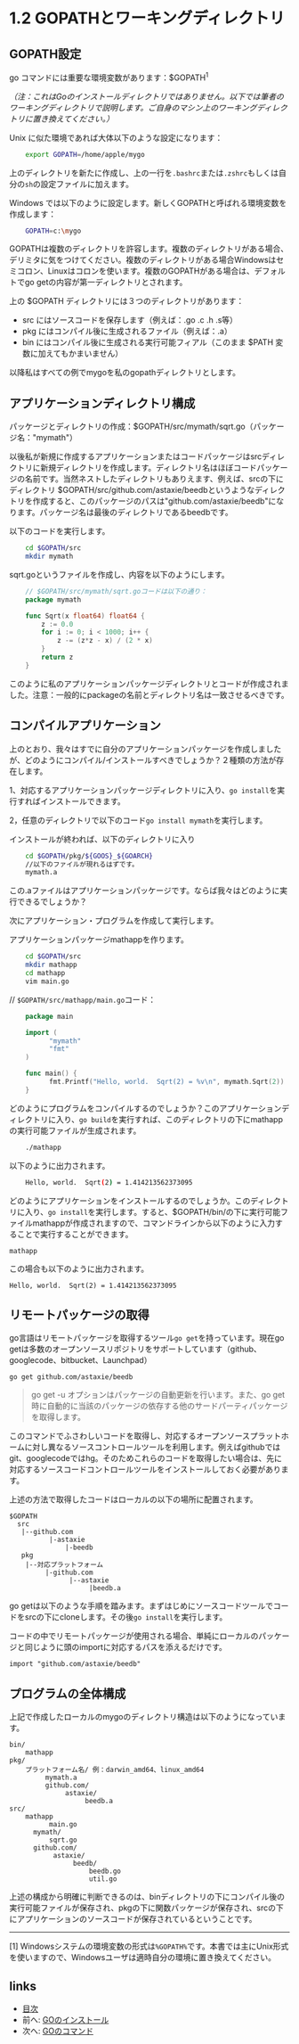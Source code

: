 # 1.2 GOPATHとワーキングディレクトリ

## GOPATH設定
  go コマンドには重要な環境変数があります：$GOPATH<sup>1</sup>

  *（注：これはGoのインストールディレクトリではありません。以下では筆者のワーキングディレクトリで説明します。ご自身のマシン上のワーキングディレクトリに置き換えてください。）*

  Unix に似た環境であれば大体以下のような設定になります：
```sh
	export GOPATH=/home/apple/mygo
```
  上のディレクトリを新たに作成し、上の一行を`.bashrc`または`.zshrc`もしくは自分の`sh`の設定ファイルに加えます。

  Windows では以下のように設定します。新しくGOPATHと呼ばれる環境変数を作成します：
```sh
	GOPATH=c:\mygo
```
GOPATHは複数のディレクトリを許容します。複数のディレクトリがある場合、デリミタに気をつけてください。複数のディレクトリがある場合Windowsはセミコロン、Linuxはコロンを使います。複数のGOPATHがある場合は、デフォルトでgo getの内容が第一ディレクトリとされます。


上の $GOPATH ディレクトリには３つのディレクトリがあります：

- src にはソースコードを保存します（例えば：.go .c .h .s等）
- pkg にはコンパイル後に生成されるファイル（例えば：.a）
- bin にはコンパイル後に生成される実行可能フィアル（このまま $PATH 変数に加えてもかまいません）

以降私はすべての例でmygoを私のgopathディレクトリとします。

## アプリケーションディレクトリ構成
パッケージとディレクトリの作成：$GOPATH/src/mymath/sqrt.go（パッケージ名："mymath"）

以後私が新規に作成するアプリケーションまたはコードパッケージはsrcディレクトリに新規ディレクトリを作成します。ディレクトリ名はほぼコードパッケージの名前です。当然ネストしたディレクトリもありえます、例えば、srcの下にディレクトリ $GOPATH/src/github.com/astaxie/beedbというようなディレクトリを作成すると、このパッケージのパスは"github.com/astaxie/beedb"になります。パッケージ名は最後のディレクトリであるbeedbです。

以下のコードを実行します。
```sh
	cd $GOPATH/src
	mkdir mymath
```
sqrt.goというファイルを作成し、内容を以下のようにします。
```go
	// $GOPATH/src/mymath/sqrt.goコードは以下の通り：
	package mymath

	func Sqrt(x float64) float64 {
		z := 0.0
		for i := 0; i < 1000; i++ {
			z -= (z*z - x) / (2 * x)
		}
		return z
	}
```
このように私のアプリケーションパッケージディレクトリとコードが作成されました。注意：一般的にpackageの名前とディレクトリ名は一致させるべきです。

## コンパイルアプリケーション
上のとおり、我々はすでに自分のアプリケーションパッケージを作成しましたが、どのようにコンパイル/インストールすべきでしょうか？２種類の方法が存在します。

1、対応するアプリケーションパッケージディレクトリに入り、`go install`を実行すればインストールできます。

2，任意のディレクトリで以下のコード`go install mymath`を実行します。

インストールが終われば、以下のディレクトリに入り
```sh
	cd $GOPATH/pkg/${GOOS}_${GOARCH}
	//以下のファイルが現れるはずです。
	mymath.a
```
この.aファイルはアプリケーションパッケージです。ならば我々はどのように実行できるでしょうか？

次にアプリケーション・プログラムを作成して実行します。

アプリケーションパッケージmathappを作ります。
```sh
	cd $GOPATH/src
	mkdir mathapp
	cd mathapp
	vim main.go
```
// `$GOPATH/src/mathapp/main.go`コード：
```go
	package main

	import (
		  "mymath"
		  "fmt"
	)

	func main() {
		  fmt.Printf("Hello, world.  Sqrt(2) = %v\n", mymath.Sqrt(2))
	}
```
どのようにプログラムをコンパイルするのでしょうか？このアプリケーションディレクトリに入り、`go build`を実行すれば、このディレクトリの下にmathappの実行可能ファイルが生成されます。
```sh
	./mathapp
```
以下のように出力されます。
```sh
	Hello, world.  Sqrt(2) = 1.414213562373095
```
どのようにアプリケーションをインストールするのでしょうか。このディレクトリに入り、`go install`を実行します。すると、$GOPATH/bin/の下に実行可能ファイルmathappが作成されますので、コマンドラインから以下のように入力することで実行することができます。

	mathapp
	
この場合も以下のように出力されます。

	Hello, world.  Sqrt(2) = 1.414213562373095

## リモートパッケージの取得
   go言語はリモートパッケージを取得するツール`go get`を持っています。現在go getは多数のオープンソースリポジトリをサポートしています（github、googlecode、bitbucket、Launchpad）

	go get github.com/astaxie/beedb
	
>go get -u オプションはパッケージの自動更新を行います。また、go get時に自動的に当該のパッケージの依存する他のサードパーティパッケージを取得します。

このコマンドでふさわしいコードを取得し、対応するオープンソースプラットホームに対し異なるソースコントロールツールを利用します。例えばgithubではgit、googlecodeではhg。そのためこれらのコードを取得したい場合は、先に対応するソースコードコントロールツールをインストールしておく必要があります。

上述の方法で取得したコードはローカルの以下の場所に配置されます。

	$GOPATH
	  src
	   |--github.com
			  |-astaxie
				  |-beedb
	   pkg
		|--対応プラットフォーム
			 |-github.com
				   |--astaxie
						|beedb.a

go getは以下のような手順を踏みます。まずはじめにソースコードツールでコードをsrcの下にcloneします。その後`go install`を実行します。

コードの中でリモートパッケージが使用される場合、単純にローカルのパッケージと同じように頭のimportに対応するパスを添えるだけです。

	import "github.com/astaxie/beedb"

## プログラムの全体構成
上記で作成したローカルのmygoのディレクトリ構造は以下のようになっています。

	bin/
		mathapp
	pkg/
		プラットフォーム名/ 例：darwin_amd64、linux_amd64
			 mymath.a
			 github.com/
				  astaxie/
					   beedb.a
	src/
		mathapp
			  main.go
		  mymath/
			  sqrt.go
		  github.com/
			   astaxie/
					beedb/
						beedb.go
						util.go

上述の構成から明確に判断できるのは、binディレクトリの下にコンパイル後の実行可能ファイルが保存され、pkgの下に関数パッケージが保存され、srcの下にアプリケーションのソースコードが保存されているということです。

 - - -
[1] Windowsシステムの環境変数の形式は`%GOPATH%`です。本書では主にUnix形式を使いますので、Windowsユーザは適時自分の環境に置き換えてください。
## links
  * [目次](<preface.md>)
  * 前へ: [GOのインストール](<01.1.md>)
  * 次へ: [GOのコマンド](<01.3.md>)
